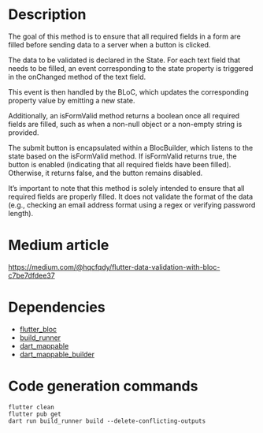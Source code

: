 # Description

The goal of this method is to ensure that all required fields in a form are filled before sending data to a server when a button is clicked.

The data to be validated is declared in the State. For each text field that needs to be filled, an event corresponding to the state property is triggered in the onChanged method of the text field.

This event is then handled by the BLoC, which updates the corresponding property value by emitting a new state.

Additionally, an isFormValid method returns a boolean once all required fields are filled, such as when a non-null object or a non-empty string is provided.

The submit button is encapsulated within a BlocBuilder, which listens to the state based on the isFormValid method. If isFormValid returns true, the button is enabled (indicating that all required fields have been filled). Otherwise, it returns false, and the button remains disabled.

It’s important to note that this method is solely intended to ensure that all required fields are properly filled. It does not validate the format of the data (e.g., checking an email address format using a regex or verifying password length).

# Medium article

https://medium.com/@hqcfqdy/flutter-data-validation-with-bloc-c7be7dfdee37

# Dependencies
- [flutter_bloc](https://pub.dev/packages/flutter_bloc)
- [build_runner](https://pub.dev/packages/build_runner)
- [dart_mappable](https://pub.dev/packages/dart_mappable)
- [dart_mappable_builder](https://pub.dev/packages/dart_mappable)

# Code generation commands
```
flutter clean
flutter pub get
dart run build_runner build --delete-conflicting-outputs
```
